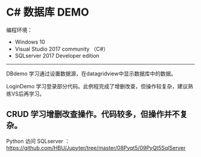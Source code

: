 # C# 数据库 DEMO
编程环境：
- Windows 10
- Visual Studio 2017 community （C#）
- SQLserver 2017 Developer edition

----------------------------
DBdemo 学习通过设置数据源，在datagridview中显示数据库中的数据。

LoginDemo 学习登录部分代码。此例程完成了增删改查，但操作较复杂，建议熟练VS后再学习。

CRUD 学习增删改查操作。代码较多，但操作并不复杂。
---------------------------------
Python 访问 SQLserver ：https://github.com/HBU/Jupyter/tree/master/08Pyqt5/09PyQt5SqlServer
